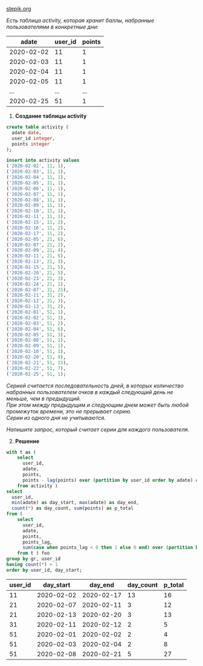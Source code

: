 [stepik.org](https://stepik.org/lesson/909263/step/9?thread=solutions&unit=914865)  

*Есть таблица activity, которая хранит баллы, набранные пользователями в конкретные дни:*   

|   adate  |user_id|points|
|----------|-------|------|
|2020-02-02|  11   |  1   |
|2020-02-03|  11   |  1   |
|2020-02-04|  11   |  1   |
|2020-02-05|  11   |  1   |
|   ...    |  ...  |  ... |
|2020-02-25|  51   |  1   |

1. **Создание таблицы activity**

```sql
create table activity (
  adate date,
  user_id integer,
  points integer
);

insert into activity values
('2020-02-02', 11, 1),
('2020-02-03', 11, 1),
('2020-02-04', 11, 1),
('2020-02-05', 11, 1),
('2020-02-06', 11, 1),
('2020-02-07', 11, 1),
('2020-02-08', 11, 1),
('2020-02-09', 11, 1),
('2020-02-10', 11, 1),
('2020-02-11', 11, 1),
('2020-02-15', 11, 2),
('2020-02-16', 11, 2),
('2020-02-17', 11, 2),
('2020-02-05', 21, 6),
('2020-02-07', 21, 2),
('2020-02-09', 21, 4),
('2020-02-11', 21, 6),
('2020-02-13', 21, 3),
('2020-02-15', 21, 5),
('2020-02-20', 21, 5),
('2020-02-23', 21, 3),
('2020-02-24', 21, 1),
('2020-02-07', 31, 25),
('2020-02-11', 31, 2),
('2020-02-12', 31, 3),
('2020-02-13', 31, 2),
('2020-02-01', 51, 1),
('2020-02-02', 51, 3),
('2020-02-03', 51, 2),
('2020-02-04', 51, 6),
('2020-02-05', 51, 3),
('2020-02-08', 51, 1),
('2020-02-09', 51, 1),
('2020-02-10', 51, 1),
('2020-02-20', 51, 9),
('2020-02-21', 51, 15),
('2020-02-22', 51, 7),
('2020-02-25', 51, 1);
```

*Серией считается последовательность дней, в которых количество набранных пользователем очков в каждый следующий день не меньше, чем в предыдущий.*  
*При этом между предыдущим и следующим днем может быть любой промежуток времени, это не прерывает серию.*  
*Серии из одного дня не учитываются.*  

*Напишите запрос, который считает серии для каждого пользователя.*

2. **Решение**

```sql
with t as (
	select 
	  user_id,
	  adate,
	  points,
	  points - lag(points) over (partition by user_id order by adate) as points_lag
	from activity )
select 
  user_id,
  min(adate) as day_start, max(adate) as day_end,
  count(*) as day_count, sum(points) as p_total
from (
	select 
	  user_id,
	  adate,
	  points,
	  points_lag,
	  sum(case when points_lag < 0 then 1 else 0 end) over (partition by user_id order by adate) as gr
	from t ) foo
group by gr, user_id
having count(*) > 1
order by user_id, day_start;
```

|user_id|day_start |day_end   |day_count|p_total|
|-------|----------|----------|---------|-------|
|   11  |2020-02-02|2020-02-17|  13     |   16  |
|   21  |2020-02-07|2020-02-11|  3      |   12  |
|   21  |2020-02-13|2020-02-20|  3      |   13  |
|   31  |2020-02-11|2020-02-12|  2      |    5  |
|   51  |2020-02-01|2020-02-02|  2      |    4  |
|   51  |2020-02-03|2020-02-04|  2      |    8  |
|   51  |2020-02-08|2020-02-21|  5      |   27  |